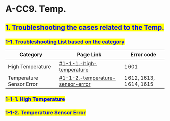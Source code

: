 # A-CC9. Temp.

## <mark style="color:blue;">1. Troubleshooting the cases related to the Temp.</mark>

### &#x20;   <mark style="color:blue;">1-1. Troubleshooting List based on the category</mark>

| Category                 | Page Link                                                                                     | Error code             |
| ------------------------ | --------------------------------------------------------------------------------------------- | ---------------------- |
| High Temperature         | [#1-1-1.-high-temperature](a-cc9.-temp..md#1-1-1.-high-temperature "mention")                 | 1601                   |
| Temperature Sensor Error | [#1-1-2.-temperature-sensor-error](a-cc9.-temp..md#1-1-2.-temperature-sensor-error "mention") | 1612, 1613, 1614, 1615 |



### &#x20;       <mark style="color:blue;">1-1-1. High Temperature</mark>



### &#x20;       <mark style="color:blue;">1-1-2. Temperature Sensor Error</mark>



